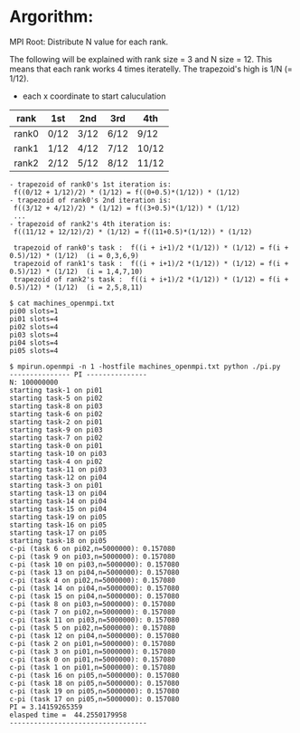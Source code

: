 # Argorithm:

MPI Root: Distribute N value for each rank.

The following will be explained with rank size = 3 and N size = 12.
This means that each rank works 4 times iteratelly.
The trapezoid's high is 1/N (= 1/12).

- each x coordinate to start caluculation

| rank | 1st | 2nd | 3rd | 4th |
| --- | --- | --- | --- | --- |
| rank0 | 0/12 | 3/12 | 6/12 | 9/12 | 
| rank1 | 1/12 | 4/12 | 7/12 | 10/12 | 
| rank2 | 2/12 | 5/12 | 8/12 | 11/12 | 


```
- trapezoid of rank0's 1st iteration is: 
 f((0/12 + 1/12)/2) * (1/12) = f((0+0.5)*(1/12)) * (1/12)
- trapezoid of rank0's 2nd iteration is: 
 f((3/12 + 4/12)/2) * (1/12) = f((3+0.5)*(1/12)) * (1/12)
 ...
- trapezoid of rank2's 4th iteration is: 
 f((11/12 + 12/12)/2) * (1/12) = f((11+0.5)*(1/12)) * (1/12)
```

```
 trapezoid of rank0's task :  f((i + i+1)/2 *(1/12)) * (1/12) = f(i + 0.5)/12) * (1/12)  (i = 0,3,6,9)
 trapezoid of rank1's task :  f((i + i+1)/2 *(1/12)) * (1/12) = f(i + 0.5)/12) * (1/12)  (i = 1,4,7,10)
 trapezoid of rank2's task :  f((i + i+1)/2 *(1/12)) * (1/12) = f(i + 0.5)/12) * (1/12)  (i = 2,5,8,11)
```

```
$ cat machines_openmpi.txt 
pi00 slots=1
pi01 slots=4
pi02 slots=4
pi03 slots=4
pi04 slots=4
pi05 slots=4

$ mpirun.openmpi -n 1 -hostfile machines_openmpi.txt python ./pi.py
--------------- PI ---------------
N: 100000000
starting task-1 on pi01 
starting task-5 on pi02 
starting task-8 on pi03 
starting task-6 on pi02 
starting task-2 on pi01 
starting task-9 on pi03 
starting task-7 on pi02 
starting task-0 on pi01 
starting task-10 on pi03 
starting task-4 on pi02 
starting task-11 on pi03 
starting task-12 on pi04 
starting task-3 on pi01 
starting task-13 on pi04 
starting task-14 on pi04 
starting task-15 on pi04 
starting task-19 on pi05 
starting task-16 on pi05 
starting task-17 on pi05 
starting task-18 on pi05 
c-pi (task 6 on pi02,n=5000000): 0.157080
c-pi (task 9 on pi03,n=5000000): 0.157080
c-pi (task 10 on pi03,n=5000000): 0.157080
c-pi (task 13 on pi04,n=5000000): 0.157080
c-pi (task 4 on pi02,n=5000000): 0.157080
c-pi (task 14 on pi04,n=5000000): 0.157080
c-pi (task 15 on pi04,n=5000000): 0.157080
c-pi (task 8 on pi03,n=5000000): 0.157080
c-pi (task 7 on pi02,n=5000000): 0.157080
c-pi (task 11 on pi03,n=5000000): 0.157080
c-pi (task 5 on pi02,n=5000000): 0.157080
c-pi (task 12 on pi04,n=5000000): 0.157080
c-pi (task 2 on pi01,n=5000000): 0.157080
c-pi (task 3 on pi01,n=5000000): 0.157080
c-pi (task 0 on pi01,n=5000000): 0.157080
c-pi (task 1 on pi01,n=5000000): 0.157080
c-pi (task 16 on pi05,n=5000000): 0.157080
c-pi (task 18 on pi05,n=5000000): 0.157080
c-pi (task 19 on pi05,n=5000000): 0.157080
c-pi (task 17 on pi05,n=5000000): 0.157080
PI = 3.14159265359
elasped time =  44.2550179958
----------------------------------

```

